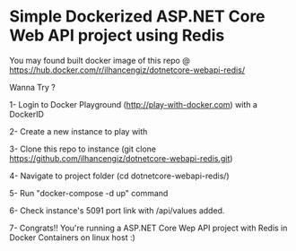 # Simple Dockerized ASP.NET Core Web API project using Redis

You may found built docker image of this repo @ https://hub.docker.com/r/ilhancengiz/dotnetcore-webapi-redis/

Wanna Try ?

 1- Login to Docker Playground (http://play-with-docker.com) with a DockerID
 
 2- Create a new instance to play with
 
 3- Clone this repo to instance (git clone https://github.com/ilhancengiz/dotnetcore-webapi-redis.git)
 
 4- Navigate to project folder (cd dotnetcore-webapi-redis/)
 
 5- Run "docker-compose -d up" command
 
 6- Check instance's 5091 port link with /api/values added.
 
 7- Congrats!! You're running a ASP.NET Core Wep API project with Redis in Docker Containers on linux host :)
